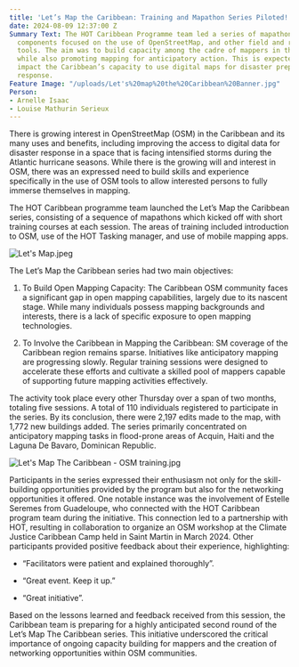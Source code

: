 ```yaml
---
title: 'Let’s Map the Caribbean: Training and Mapathon Series Piloted!'
date: 2024-08-09 12:37:00 Z
Summary Text: The HOT Caribbean Programme team led a series of mapathons with training
  components focused on the use of OpenStreetMap, and other field and remote mapping
  tools. The aim was to build capacity among the cadre of mappers in the Caribbean
  while also promoting mapping for anticipatory action. This is expected to positively
  impact the Caribbean’s capacity to use digital maps for disaster preparedness and
  response.
Feature Image: "/uploads/Let's%20map%20the%20Caribbean%20Banner.jpg"
Person:
- Arnelle Isaac
- Louise Mathurin Serieux
---
```


There is growing interest in OpenStreetMap (OSM) in the Caribbean and its many uses and benefits, including improving the access to digital data for disaster response in a space that is facing intensified storms during the Atlantic hurricane seasons. While there is the growing will and interest in OSM, there was an expressed need to build skills and experience specifically in the use of OSM tools to allow interested persons to fully immerse themselves in mapping.

The HOT Caribbean programme team launched the Let’s Map the Caribbean series, consisting of a sequence of mapathons which kicked off with short training courses at each session. The areas of training included introduction to OSM, use of the HOT Tasking manager, and use of mobile mapping apps.

![Let's Map.jpeg](/uploads/Let's%20Map.jpeg)

The Let’s Map the Caribbean series had two main objectives:

1. To Build Open Mapping Capacity: The Caribbean OSM community faces a significant gap in open mapping capabilities, largely due to its nascent stage. While many individuals possess mapping backgrounds and interests, there is a lack of specific exposure to open mapping technologies.

2. To Involve the Caribbean in Mapping the Caribbean: SM coverage of the Caribbean region remains sparse. Initiatives like anticipatory mapping are progressing slowly. Regular training sessions were designed to accelerate these efforts and cultivate a skilled pool of mappers capable of supporting future mapping activities effectively.

The activity took place every other Thursday over a span of two months, totaling five sessions. A total of 110 individuals registered to participate in the series. By its conclusion, there were 2,197 edits made to the map, with 1,772 new buildings added. The series primarily concentrated on anticipatory mapping tasks in flood-prone areas of Acquin, Haiti and the Laguna De Bavaro, Dominican Republic.

![Let's Map The Caribbean - OSM training.jpg](/uploads/Let's%20Map%20The%20Caribbean%20-%20OSM%20training.jpg)

Participants in the series expressed their enthusiasm not only for the skill-building opportunities provided by the program but also for the networking opportunities it offered. One notable instance was the involvement of Estelle Seremes from Guadeloupe, who connected with the HOT Caribbean program team during the initiative. This connection led to a partnership with HOT, resulting in collaboration to organize an OSM workshop at the Climate Justice Caribbean Camp held in Saint Martin in March 2024. Other participants provided positive feedback about their experience, highlighting:

* “Facilitators were patient and explained thoroughly”.

* “Great event. Keep it up.”

* “Great initiative”.

Based on the lessons learned and feedback received from this session, the Caribbean team is preparing for a highly anticipated second round of the Let’s Map The Caribbean series. This initiative underscored the critical importance of ongoing capacity building for mappers and the creation of networking opportunities within OSM communities.